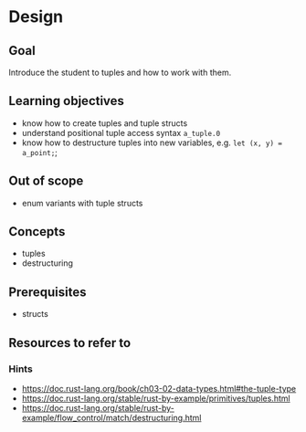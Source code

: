 # Design

## Goal

Introduce the student to tuples and how to work with them.

## Learning objectives

- know how to create tuples and tuple structs
- understand positional tuple access syntax `a_tuple.0`
- know how to destructure tuples into new variables, e.g. `let (x, y) = a_point;`;

## Out of scope

- enum variants with tuple structs

## Concepts

- tuples
- destructuring

## Prerequisites

- structs

## Resources to refer to

### Hints

- <https://doc.rust-lang.org/book/ch03-02-data-types.html#the-tuple-type>
- <https://doc.rust-lang.org/stable/rust-by-example/primitives/tuples.html>
- <https://doc.rust-lang.org/stable/rust-by-example/flow_control/match/destructuring.html>

